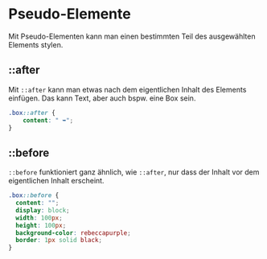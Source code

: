 # Pseudo-Elemente

<show-structure depth="2" />

Mit Pseudo-Elementen kann man einen bestimmten Teil des ausgewählten Elements stylen.

## ::after

Mit `::after` kann man etwas nach dem eigentlichen Inhalt des Elements einfügen. Das kann Text, aber auch bspw. eine Box sein.

```CSS
.box::after {
    content: " ➥";
}
```

## ::before

`::before` funktioniert ganz ähnlich, wie `::after`, nur dass der Inhalt vor dem eigentlichen Inhalt erscheint.

```CSS
.box::before {
  content: "";
  display: block;
  width: 100px;
  height: 100px;
  background-color: rebeccapurple;
  border: 1px solid black;
}
```